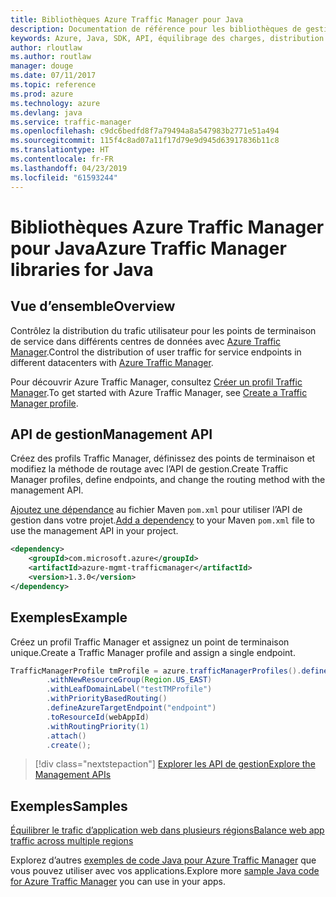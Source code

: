 ```yaml
---
title: Bibliothèques Azure Traffic Manager pour Java
description: Documentation de référence pour les bibliothèques de gestion Java Traffic Manager
keywords: Azure, Java, SDK, API, équilibrage des charges, distribution de la charge, réseau, Traffic Manager
author: rloutlaw
ms.author: routlaw
manager: douge
ms.date: 07/11/2017
ms.topic: reference
ms.prod: azure
ms.technology: azure
ms.devlang: java
ms.service: traffic-manager
ms.openlocfilehash: c9dc6bedfd8f7a79494a8a547983b2771e51a494
ms.sourcegitcommit: 115f4c8ad07a11f17d79e9d945d63917836b11c8
ms.translationtype: HT
ms.contentlocale: fr-FR
ms.lasthandoff: 04/23/2019
ms.locfileid: "61593244"
---
```

# <a name="azure-traffic-manager-libraries-for-java"></a><span data-ttu-id="62ff8-104">Bibliothèques Azure Traffic Manager pour Java</span><span class="sxs-lookup"><span data-stu-id="62ff8-104">Azure Traffic Manager libraries for Java</span></span>

## <a name="overview"></a><span data-ttu-id="62ff8-105">Vue d’ensemble</span><span class="sxs-lookup"><span data-stu-id="62ff8-105">Overview</span></span>

<span data-ttu-id="62ff8-106">Contrôlez la distribution du trafic utilisateur pour les points de terminaison de service dans différents centres de données avec [ Azure Traffic Manager](/azure/traffic-manager/traffic-manager-overview).</span><span class="sxs-lookup"><span data-stu-id="62ff8-106">Control the distribution of user traffic for service endpoints in different datacenters with [Azure Traffic Manager](/azure/traffic-manager/traffic-manager-overview).</span></span>

<span data-ttu-id="62ff8-107">Pour découvrir Azure Traffic Manager, consultez [Créer un profil Traffic Manager](/azure/traffic-manager/traffic-manager-create-profile).</span><span class="sxs-lookup"><span data-stu-id="62ff8-107">To get started with Azure Traffic Manager, see [Create a Traffic Manager profile](/azure/traffic-manager/traffic-manager-create-profile).</span></span>

## <a name="management-api"></a><span data-ttu-id="62ff8-108">API de gestion</span><span class="sxs-lookup"><span data-stu-id="62ff8-108">Management API</span></span>

<span data-ttu-id="62ff8-109">Créez des profils Traffic Manager, définissez des points de terminaison et modifiez la méthode de routage avec l’API de gestion.</span><span class="sxs-lookup"><span data-stu-id="62ff8-109">Create Traffic Manager profiles, define endpoints, and change the routing method with the management API.</span></span> 

<span data-ttu-id="62ff8-110">[Ajoutez une dépendance](https://maven.apache.org/guides/getting-started/index.html#How_do_I_use_external_dependencies) au fichier Maven `pom.xml` pour utiliser l’API de gestion dans votre projet.</span><span class="sxs-lookup"><span data-stu-id="62ff8-110">[Add a dependency](https://maven.apache.org/guides/getting-started/index.html#How_do_I_use_external_dependencies) to your Maven `pom.xml` file to use the management API in your project.</span></span>  

```XML
<dependency>
    <groupId>com.microsoft.azure</groupId>
    <artifactId>azure-mgmt-trafficmanager</artifactId>
    <version>1.3.0</version>
</dependency>
```   

## <a name="example"></a><span data-ttu-id="62ff8-111">Exemples</span><span class="sxs-lookup"><span data-stu-id="62ff8-111">Example</span></span>

<span data-ttu-id="62ff8-112">Créez un profil Traffic Manager et assignez un point de terminaison unique.</span><span class="sxs-lookup"><span data-stu-id="62ff8-112">Create a Traffic Manager profile and assign a single endpoint.</span></span>

```java
TrafficManagerProfile tmProfile = azure.trafficManagerProfiles().define("testTMProfile")
        .withNewResourceGroup(Region.US_EAST)
        .withLeafDomainLabel("testTMProfile")
        .withPriorityBasedRouting()
        .defineAzureTargetEndpoint("endpoint")
        .toResourceId(webAppId)
        .withRoutingPriority(1)
        .attach()
        .create();
```

> [!div class="nextstepaction"]
> [<span data-ttu-id="62ff8-113">Explorer les API de gestion</span><span class="sxs-lookup"><span data-stu-id="62ff8-113">Explore the Management APIs</span></span>](/java/api/overview/azure/trafficmanager/management)

## <a name="samples"></a><span data-ttu-id="62ff8-114">Exemples</span><span class="sxs-lookup"><span data-stu-id="62ff8-114">Samples</span></span>

[<span data-ttu-id="62ff8-115">Équilibrer le trafic d’application web dans plusieurs régions</span><span class="sxs-lookup"><span data-stu-id="62ff8-115">Balance web app traffic across multiple regions</span></span>](https://github.com/Azure-Samples/traffic-manager-java-manage-profiles)

<span data-ttu-id="62ff8-116">Explorez d’autres [exemples de code Java pour Azure Traffic Manager](https://azure.microsoft.com/resources/samples/?platform=java&term=traffic) que vous pouvez utiliser avec vos applications.</span><span class="sxs-lookup"><span data-stu-id="62ff8-116">Explore more [sample Java code for Azure Traffic Manager](https://azure.microsoft.com/resources/samples/?platform=java&term=traffic) you can use in your apps.</span></span>
